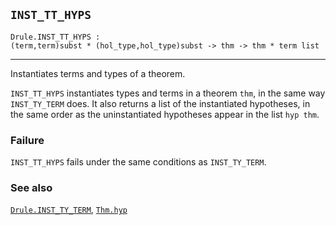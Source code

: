 ## `INST_TT_HYPS`

``` hol4
Drule.INST_TT_HYPS :
(term,term)subst * (hol_type,hol_type)subst -> thm -> thm * term list
```

------------------------------------------------------------------------

Instantiates terms and types of a theorem.

`INST_TT_HYPS` instantiates types and terms in a theorem `thm`, in the
same way `INST_TY_TERM` does. It also returns a list of the instantiated
hypotheses, in the same order as the uninstantiated hypotheses appear in
the list `hyp thm`.

### Failure

`INST_TT_HYPS` fails under the same conditions as `INST_TY_TERM`.

### See also

[`Drule.INST_TY_TERM`](#Drule.INST_TY_TERM), [`Thm.hyp`](#Thm.hyp)
